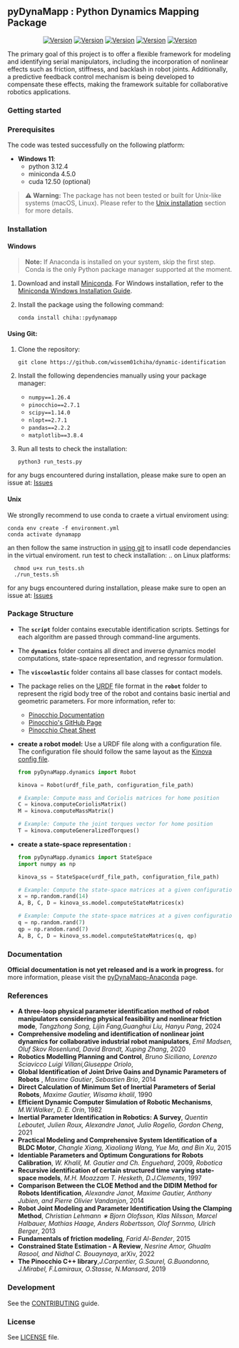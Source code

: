 ## pyDynaMapp : Python Dynamics Mapping Package
<div align="center">

[![Version](https://anaconda.org/chiha/pydynamapp/badges/version.svg)](https://anaconda.org/chiha/pydynamapp)
[![Version](https://anaconda.org/chiha/pydynamapp/badges/latest_release_date.svg)](https://anaconda.org/chiha/pydynamapp)
[![Version](https://anaconda.org/chiha/pydynamapp/badges/platforms.svg)](https://anaconda.org/chiha/pydynamapp)
[![Version](https://anaconda.org/chiha/pydynamapp/badges/license.svg)](https://anaconda.org/chiha/pydynamapp)
[![Version](https://anaconda.org/chiha/pydynamapp/badges/downloads.svg)](https://anaconda.org/chiha/pydynamapp)
</div>

The primary goal of this project is to offer a flexible framework for modeling and identifying serial manipulators, including the incorporation of nonlinear effects such as friction, stiffness, and backlash in robot joints. Additionally, a predictive feedback control mechanism is being developed to compensate these effects, making the framework suitable for collaborative robotics applications.

### Getting started
### Prerequisites
The code was tested successfully on the following platform:

- **Windows 11**:
  - python 3.12.4
  - miniconda 4.5.0
  - cuda 12.50 (optional)

> **⚠️ Warning:** The package has not been tested or built for Unix-like systems (macOS, Linux). Please refer to the [Unix installation](#installation/Unix) section for more details.

### Installation 
#### Windows
> **Note:** If Anaconda is installed on your system, skip the first step. Conda is the only Python package manager supported at the moment.


1. Download and install [Miniconda](https://docs.anaconda.com/miniconda/miniconda-install/). For Windows installation, refer to the [Miniconda Windows Installation Guide](https://docs.anaconda.com/miniconda/miniconda-install/).

2. Install the package using the following command:
    ```shell
    conda install chiha::pydynamapp
    ```

#### Using Git:

1. Clone the repository:
    ```shell
    git clone https://github.com/wissem01chiha/dynamic-identification
    ```
2. Install the following dependencies manually using your package manager:

    - `numpy==1.26.4`
    - `pinocchio==2.7.1`
    - `scipy==1.14.0`
    - `nlopt==2.7.1`
    - `pandas==2.2.2`
    - `matplotlib==3.8.4`

3. Run all tests to check the installation:

    ```shell
    python3 run_tests.py
    ```

for any bugs encountered during installation, please make sure to open an issue at: [Issues](https://github.com/wissem01chiha/dynamic-identification/issues)


#### Unix
 We stronglly recommend to use conda to craete a virtual enviroment using: 
 
```shell
conda env create -f environment.yml
conda activate dynamapp
```
an then follow the same instruction in [using git](#installation/usinggit) to insatll code dependancies in the virtual enviroment.
run test to check installation: 
.. on Linux platforms:
```shell 
  chmod u+x run_tests.sh
  ./run_tests.sh
``` 
for any bugs encountered during installation, please make sure to open an issue at: [Issues](https://github.com/wissem01chiha/dynamic-identification/issues)

### Package Structure

- The **`script`** folder contains executable identification scripts. Settings for each algorithm are passed through command-line arguments.
- The **`dynamics`** folder contains all direct and inverse dynamics model computations, state-space representation, and regressor formulation.
- The **`viscoelastic`** folder contains all base classes for contact models.
- The package relies on the [URDF](https://wiki.ros.org/urdf) file format in the **`robot`** folder to represent the rigid body tree of the robot and contains basic inertial and geometric parameters. For more information, refer to:
  - [Pinocchio Documentation](https://gepettoweb.laas.fr/doc/stack-of-tasks/pinocchio/master/doxygen-html/)
  - [Pinocchio's GitHub Page](https://github.com/stack-of-tasks/pinocchio)
  - [Pinocchio Cheat Sheet](docs/pinocchio_sheet.pdf)

- **create a robot model:** Use a URDF file along with a configuration file. The configuration file should follow the same layout as the [Kinova config file](https://github.com/wissem01chiha/dynamic-identification/blob/main/pyDynaMapp/robot/kinova/config.yml).

    ```python
    from pyDynaMapp.dynamics import Robot

    kinova = Robot(urdf_file_path, configuration_file_path)
    
    # Example: Compute mass and Coriolis matrices for home position
    C = kinova.computeCoriolisMatrix()
    M = kinova.computeMassMatrix()
    
    # Example: Compute the joint torques vector for home position
    T = kinova.computeGeneralizedTorques()
    ```

- **create a state-space representation :** 

    ```python
    from pyDynaMapp.dynamics import StateSpace
    import numpy as np

    kinova_ss = StateSpace(urdf_file_path, configuration_file_path)
    
    # Example: Compute the state-space matrices at a given configuration using a state vector x
    x = np.random.rand(14)
    A, B, C, D = kinova_ss.model.computeStateMatrices(x)
    
    # Example: Compute the state-space matrices at a given configuration using position and velocity vectors
    q = np.random.rand(7)
    qp = np.random.rand(7)
    A, B, C, D = kinova_ss.model.computeStateMatrices(q, qp)

### Documentation
**Official documentation is not yet released and is a work in progress.** 
for more information, please visit the [pyDynaMapp-Anaconda](https://anaconda.org/chiha/pydynamapp) page.

### References
- **A three-loop physical parameter identification method of robot manipulators considering physical feasibility and nonlinear friction mode**, *Tangzhong Song, Lijin Fang,Guanghui Liu, Hanyu Pang*, 2024
- **Comprehensive modeling and identification of nonlinear joint dynamics for collaborative industrial robot manipulators**, *Emil Madsen, Oluf Skov Rosenlund, David Brandt, Xuping Zhang*, 2020
- **Robotics Modelling Planning and Control**, *Bruno Siciliano, Lorenzo Sciavicco Luigi Villani,Giuseppe Oriolo*, 
- **Global Identification of Joint Drive Gains and Dynamic Parameters of Robots** , *Maxime Gautier*, *Sebastien Brio*, 2014
- **Direct Calculation of Minimum Set of Inertial Parameters of Serial Robots**, *Maxime Gautier, Wisama khalil*, 1990
- **Efficient Dynamic Computer Simulation of Robotic Mechanisms**, *M.W.Walker*, *D. E. Orin*, 1982  
- **Inertial Parameter Identification in Robotics: A Survey**, *Quentin Leboutet, Julien Roux, Alexandre Janot, Julio Rogelio, Gordon
Cheng*, 2021
- **Practical Modeling and Comprehensive System Identification of a BLDC Motor**, *Changle Xiang, Xiaoliang Wang, Yue Ma, and Bin Xu*, 2015
- **Identiable Parameters and Optimum Congurations for Robots Calibration**, *W. Khalil, M. Gautier and Ch. Enguehard*, 2009, *Robotica*
- **Recursive identification of certain structured time varying state-space models**, *M.H. Moazzam T. Hesketh, D.J.Clements*, 1997 
- **Comparison Between the CLOE Method and the DIDIM Method for Robots Identification**, *Alexandre Janot, Maxime Gautier, Anthony Jubien, and Pierre Olivier Vandanjon*, 2014
- **Robot Joint Modeling and Parameter Identification Using the Clamping Method**, *Christian Lehmann ∗ Bjorn Olofsson, Klas Nilsson, Marcel Halbauer, Mathias Haage, Anders Robertsson, Olof Sornmo, Ulrich Berger*, 2013
- **Fundamentals of friction modeling**, *Farid Al-Bender*, 2015
- **Constrained State Estimation - A Review**, *Nesrine Amor, Ghualm Rasool, and Nidhal C. Bouaynaya*, arXiv, 2022
- **The Pinocchio C++ library**,*J.Carpentier, G.Saurel, G.Buondonno, J.Mirabel, F.Lamiraux, O.Stasse, N.Mansard*, 2019

### Development
See the [CONTRIBUTING](CONTRIBUTING.md) guide.
### License
See [LICENSE](LICENSE) file.


